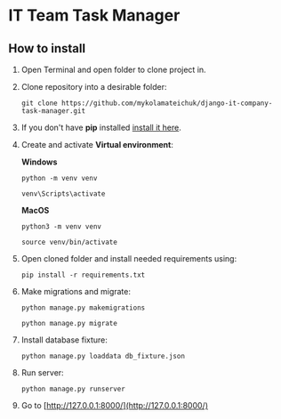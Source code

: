 # IT Team Task Manager

## How to install

1) Open Terminal and open folder to clone project in.

2) Clone repository into a desirable folder:

    ```
    git clone https://github.com/mykolamateichuk/django-it-company-task-manager.git
    ```

3) If you don't have **pip** installed  [install it here](https://pip.pypa.io/en/stable/installation/#).

4) Create and activate **Virtual environment**:
   
   **Windows**
   ```
   python -m venv venv
   ```
   
   ```
   venv\Scripts\activate
   ```
   
   **MacOS**
   ```
   python3 -m venv venv
   ```
   
   ```
   source venv/bin/activate
   ```
   
5) Open cloned folder and install needed requirements using:

    ```
    pip install -r requirements.txt
    ```

6) Make migrations and migrate:

   ```
   python manage.py makemigrations
   ```
   ```
   python manage.py migrate
   ```

7) Install database fixture:

   ```
   python manage.py loaddata db_fixture.json
   ```

8) Run server:
   
   ```
   python manage.py runserver
   ```

9) Go to [http://127.0.0.1:8000/](http://127.0.0.1:8000/)

